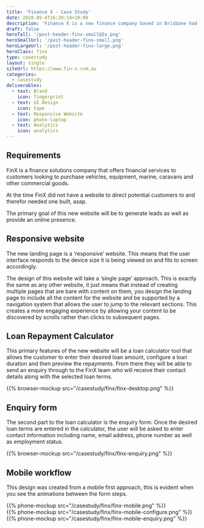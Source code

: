 ```yaml
---
title: 'Finance X - Case Study'
date: 2020-05-4T16:30:14+10:00
description: 'Finance X is a new finance company based in Brisbane had all their merch labelled with their domain but no website! This popup site was created in a weekend to help them start taking traffic and capturing finance enquiries.'
draft: false
heroTall: '/post-header-finx-small@2x.png'
heroSmallUrl: '/post-header-finx-small.png'
heroLargeUrl: '/post-header-finx-large.png'
heroClass: finx
type: casestudy
layout: single
siteUrl: https://www.fin-x.com.au
categories:
  - casestudy
deliverables:
  - text: Brand
    icon: fingerprint
  - text: UI Design
    icon: tape
  - text: Responsive Website
    icon: phone-laptop
  - text: Analytics
    icon: analytics
---
```


## Requirements

FinX is a finance solutions company that offers financial services to customers looking to purchase vehicles, equipment, marine, caravans and other commercial goods.

At the time FinX did not have a website to direct potential customers to and therefor needed one built, asap. 

The primary goal of this new website will be to generate leads as well as provide an online presence.

## Responsive website

The new landing page is a ‘responsive’ website. This means that the user interface responds to the device size it is being viewed on and fits to screen accordingly.

The design of this website will take a ‘single page’ approach. This is exactly the same as any other website, it just means that instead of creating multiple pages that are bare with content on them, you design the landing page to include all the content for the website and be supported by a navigation system that allows the user to jump to the relevant sections. This creates a more engaging experience by allowing your content to be discovered by scrolls rather than clicks to subsequent pages.

## Loan Repayment Calculator

This primary features of the new website will be a loan calculator tool that allows the customer to enter their desired loan amount, configure a loan duration and then preview the repayments. From there they will be able to send an enquiry through to the FinX team who will receive their contact details along with the selected loan terms.

{{% browser-mockup src="/casestudy/finx/finx-desktop.png" %}}

## Enquiry form

The second part to the loan calculator is the enquiry form. Once the desired loan terms are entered in the calculator, the user will be asked to enter contact information including name, email address, phone number as well as employment status.

{{% browser-mockup src="/casestudy/finx/finx-enquiry.png" %}}

## Mobile workflow

This design was created from a mobile first approach, this is evident when you see the animations between the form steps.

<div class="phones">
<div class="phones__wrap">
<div class="phones__list">
  <div>
    {{% phone-mockup src="/casestudy/finx/finx-mobile.png" %}}
  </div>
  <div>
    {{% phone-mockup src="/casestudy/finx/finx-mobile-configure.png" %}}
  </div>
  <div>
    {{% phone-mockup src="/casestudy/finx/finx-mobile-enquiry.png" %}}
  </div>
</div>
</div>
</div>
